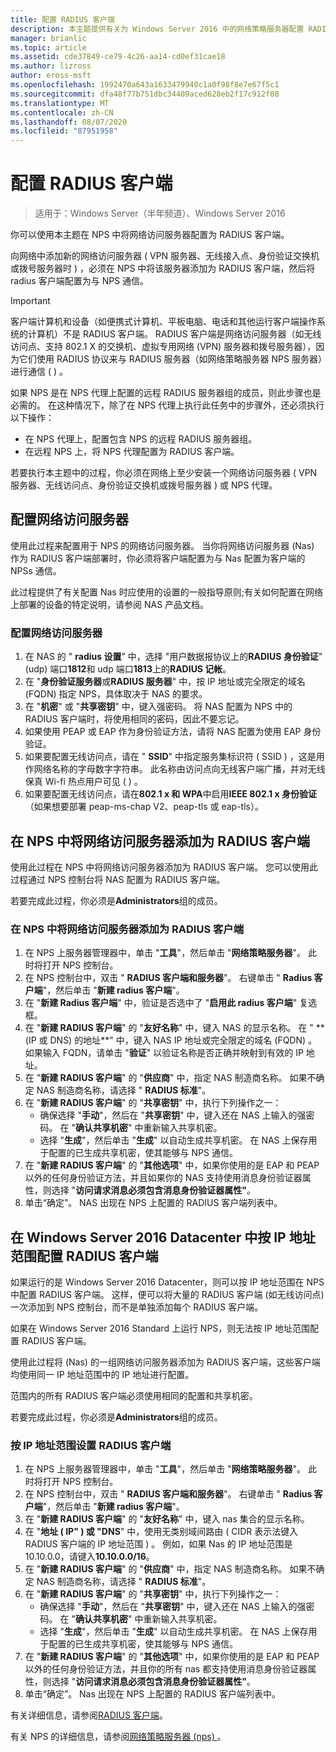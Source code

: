 ```yaml
---
title: 配置 RADIUS 客户端
description: 本主题提供有关为 Windows Server 2016 中的网络策略服务器配置 RADIUS 客户端的信息。
manager: brianlic
ms.topic: article
ms.assetid: cde37849-ce79-4c26-aa14-cd0ef31cae18
ms.author: lizross
author: eross-msft
ms.openlocfilehash: 1992470a643a1633479940c1a0f98f8e7e67f5c1
ms.sourcegitcommit: dfa48f77b751dbc34409aced628eb2f17c912f08
ms.translationtype: MT
ms.contentlocale: zh-CN
ms.lasthandoff: 08/07/2020
ms.locfileid: "87951958"
---
```

# <a name="configure-radius-clients"></a>配置 RADIUS 客户端

>适用于：Windows Server（半年频道）、Windows Server 2016

你可以使用本主题在 NPS 中将网络访问服务器配置为 RADIUS 客户端。

向网络中添加新的网络访问服务器 \( VPN 服务器、无线接入点、身份验证交换机或拨号服务器时 \) ，必须在 NPS 中将该服务器添加为 RADIUS 客户端，然后将 radius 客户端配置为与 NPS 通信。

>[!IMPORTANT]
>客户端计算机和设备（如便携式计算机、平板电脑、电话和其他运行客户端操作系统的计算机）不是 RADIUS 客户端。 RADIUS 客户端是网络访问服务器（如无线访问点、支持 802.1 X 的交换机、虚拟专用网络 (VPN) 服务器和拨号服务器），因为它们使用 RADIUS 协议来与 RADIUS 服务器（如网络策略服务器 NPS 服务器）进行通信 \( \) 。

如果 NPS 是在 NPS 代理上配置的远程 RADIUS 服务器组的成员，则此步骤也是必需的。 在这种情况下，除了在 NPS 代理上执行此任务中的步骤外，还必须执行以下操作：

- 在 NPS 代理上，配置包含 NPS 的远程 RADIUS 服务器组。
- 在远程 NPS 上，将 NPS 代理配置为 RADIUS 客户端。

若要执行本主题中的过程，你必须在网络上至少安装一个网络访问服务器 \( VPN 服务器、无线访问点、身份验证交换机或拨号服务器 \) 或 NPS 代理。

## <a name="configure-the-network-access-server"></a>配置网络访问服务器

使用此过程来配置用于 NPS 的网络访问服务器。 当你将网络访问服务器 (Nas) 作为 RADIUS 客户端部署时，你必须将客户端配置为与 Nas 配置为客户端的 NPSs 通信。

此过程提供了有关配置 Nas 时应使用的设置的一般指导原则;有关如何配置在网络上部署的设备的特定说明，请参阅 NAS 产品文档。

### <a name="to-configure-the-network-access-server"></a>配置网络访问服务器

1. 在 NAS 的 " **radius 设置**" 中，选择 "用户数据报协议上的**RADIUS 身份验证**" (udp) 端口**1812**和 udp 端口**1813**上的**RADIUS 记帐**。
2. 在 "**身份验证服务器**或**RADIUS 服务器**" 中，按 IP 地址或完全限定的域名 (FQDN) 指定 NPS，具体取决于 NAS 的要求。
3. 在 "**机密**" 或 "**共享密钥**" 中，键入强密码。 将 NAS 配置为 NPS 中的 RADIUS 客户端时，将使用相同的密码，因此不要忘记。
4. 如果使用 PEAP 或 EAP 作为身份验证方法，请将 NAS 配置为使用 EAP 身份验证。
5. 如果要配置无线访问点，请在 " **SSID**" 中指定服务集标识符 \( SSID \) ，这是用作网络名称的字母数字字符串。 此名称由访问点向无线客户端广播，并对无线保真 Wi-fi 热点用户可见 \( \) 。
6. 如果要配置无线访问点，请在**802.1 x 和 WPA**中启用**IEEE 802.1 x 身份验证**（如果想要部署 peap-ms-chap V2、peap-tls 或 eap-tls）。

## <a name="add-the-network-access-server-as-a-radius-client-in-nps"></a>在 NPS 中将网络访问服务器添加为 RADIUS 客户端

使用此过程在 NPS 中将网络访问服务器添加为 RADIUS 客户端。 您可以使用此过程通过 NPS 控制台将 NAS 配置为 RADIUS 客户端。

若要完成此过程，你必须是**Administrators**组的成员。

### <a name="to-add-a-network-access-server-as-a-radius-client-in-nps"></a>在 NPS 中将网络访问服务器添加为 RADIUS 客户端

1. 在 NPS 上服务器管理器中，单击 "**工具**"，然后单击 "**网络策略服务器**"。 此时将打开 NPS 控制台。
2. 在 NPS 控制台中，双击 " **RADIUS 客户端和服务器**"。 右键单击 " **Radius 客户端**"，然后单击 "**新建 radius 客户端**"。
3. 在 "**新建 Radius 客户端**" 中，验证是否选中了 "**启用此 radius 客户端**" 复选框。
4. 在 "**新建 RADIUS 客户端**" 的 "**友好名称**" 中，键入 NAS 的显示名称。 在 " ** (IP 或 DNS) 的地址**" 中，键入 NAS IP 地址或完全限定的域名 (FQDN) 。 如果输入 FQDN，请单击 "**验证**" 以验证名称是否正确并映射到有效的 IP 地址。
5. 在 "**新建 RADIUS 客户端**" 的 "**供应商**" 中，指定 NAS 制造商名称。 如果不确定 NAS 制造商名称，请选择 " **RADIUS 标准**"。
6. 在 "**新建 RADIUS 客户端**" 的 "**共享密钥**" 中，执行下列操作之一：
    - 确保选择 "**手动**"，然后在 "**共享密钥**" 中，键入还在 NAS 上输入的强密码。 在 "**确认共享机密**" 中重新输入共享机密。
    - 选择 "**生成**"，然后单击 "**生成**" 以自动生成共享机密。 在 NAS 上保存用于配置的已生成共享机密，使其能够与 NPS 通信。
7. 在 "**新建 RADIUS 客户端**" 的 "**其他选项**" 中，如果你使用的是 EAP 和 PEAP 以外的任何身份验证方法，并且如果你的 NAS 支持使用消息身份验证器属性，则选择 "**访问请求消息必须包含消息身份验证器属性"**。
8. 单击“确定”。 NAS 出现在 NPS 上配置的 RADIUS 客户端列表中。

## <a name="configure-radius-clients-by-ip-address-range-in-windows-server-2016-datacenter"></a>在 Windows Server 2016 Datacenter 中按 IP 地址范围配置 RADIUS 客户端

如果运行的是 Windows Server 2016 Datacenter，则可以按 IP 地址范围在 NPS 中配置 RADIUS 客户端。 这样，便可以将大量的 RADIUS 客户端 (如无线访问点) 一次添加到 NPS 控制台，而不是单独添加每个 RADIUS 客户端。

如果在 Windows Server 2016 Standard 上运行 NPS，则无法按 IP 地址范围配置 RADIUS 客户端。

使用此过程将 (Nas) 的一组网络访问服务器添加为 RADIUS 客户端，这些客户端均使用同一 IP 地址范围中的 IP 地址进行配置。

范围内的所有 RADIUS 客户端必须使用相同的配置和共享机密。

若要完成此过程，你必须是**Administrators**组的成员。

### <a name="to-set-up-radius-clients-by-ip-address-range"></a>按 IP 地址范围设置 RADIUS 客户端

1. 在 NPS 上服务器管理器中，单击 "**工具**"，然后单击 "**网络策略服务器**"。 此时将打开 NPS 控制台。
2. 在 NPS 控制台中，双击 " **RADIUS 客户端和服务器**"。 右键单击 " **Radius 客户端**"，然后单击 "**新建 radius 客户端**"。
3. 在 "**新建 RADIUS 客户端**" 的 "**友好名称**" 中，键入 nas 集合的显示名称。
4. 在 "**地址 \( IP" \) 或 "DNS**" 中，使用无类别域间路由 \( CIDR 表示法键入 RADIUS 客户端的 IP 地址范围 \) 。 例如，如果 Nas 的 IP 地址范围是10.10.0.0，请键入**10.10.0.0/16**。
5. 在 "**新建 RADIUS 客户端**" 的 "**供应商**" 中，指定 NAS 制造商名称。 如果不确定 NAS 制造商名称，请选择 " **RADIUS 标准**"。
6. 在 "**新建 RADIUS 客户端**" 的 "**共享密钥**" 中，执行下列操作之一：
    - 确保选择 "**手动**"，然后在 "**共享密钥**" 中，键入还在 NAS 上输入的强密码。 在 "**确认共享机密**" 中重新输入共享机密。
    - 选择 "**生成**"，然后单击 "**生成**" 以自动生成共享机密。 在 NAS 上保存用于配置的已生成共享机密，使其能够与 NPS 通信。
7. 在 "**新建 RADIUS 客户端**" 的 "**其他选项**" 中，如果你使用的是 EAP 和 PEAP 以外的任何身份验证方法，并且你的所有 nas 都支持使用消息身份验证器属性，则选择 "**访问请求消息必须包含消息身份验证器属性"**。
8. 单击“确定”。 Nas 出现在 NPS 上配置的 RADIUS 客户端列表中。

有关详细信息，请参阅[RADIUS 客户端](nps-radius-clients.md)。

有关 NPS 的详细信息，请参阅[网络策略服务器 (nps) ](nps-top.md)。